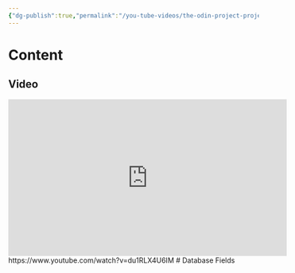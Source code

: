```yaml
---
{"dg-publish":true,"permalink":"/you-tube-videos/the-odin-project-project-tic-tac-toe-part-2/","updated":"2025-01-30T23:34:42-05:00"}
---
```


# Content
## Video
<iframe width="560" height="315" src="https://www.youtube.com/embed/du1RLX4U6IM?si=WoKsSd7yKHL5wizV" title="YouTube video player" frameborder="0" allow="accelerometer; autoplay; clipboard-write; encrypted-media; gyroscope; picture-in-picture; web-share" referrerpolicy="strict-origin-when-cross-origin" allowfullscreen></iframe>
https://www.youtube.com/watch?v=du1RLX4U6IM
# Database Fields